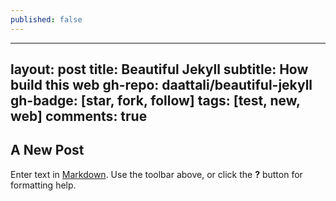 ```yaml
---
published: false
---
```


---
layout: post
title: Beautiful Jekyll
subtitle: How build this web
gh-repo: daattali/beautiful-jekyll
gh-badge: [star, fork, follow]
tags: [test, new, web]
comments: true
---

## A New Post

Enter text in [Markdown](http://daringfireball.net/projects/markdown/). Use the toolbar above, or click the **?** button for formatting help.

